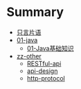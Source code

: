 # Summary

- [只言片语](./只言片语.md)
- [01-java]()
  - [01-Java基础知识](01-java/01-Java基础知识.md)
- [zz-other]()
  - [RESTful-api](zz-other/RESTful-api.md)
  - [api-design](zz-other/api-design.md)
  - [http-protocol](zz-other/http-protocol.md)
